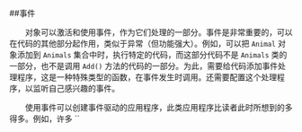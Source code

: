 ##事件

&emsp;&emsp;对象可以激活和使用事件，作为它们处理的一部分。事件是非常重要的，可以在代码的其他部分起作用，类似于异常（但功能强大）。例如，可以把 `Animal` 对象添加到 `Animals` 集合中时，执行特定的代码，而这部分代码不是 `Animals` 类的一部分，也不是调用 `Add()` 方法的代码的一部分。为此，需要给代码添加事件处理程序，这是一种特殊类型的函数，在事件发生时调用。还需要配置这个处理程序，以监听自己感兴趣的事件。

&emsp;&emsp;使用事件可以创建事件驱动的应用程序，此类应用程序比读者此时所想到的多得多。例如，许多 ``